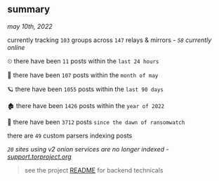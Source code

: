 
## summary
_may 10th, 2022_

currently tracking `103` groups across `147` relays & mirrors - _`58` currently online_

⏲ there have been `11` posts within the `last 24 hours`

🦈 there have been `107` posts within the `month of may`

🪐 there have been `1055` posts within the `last 90 days`

🏚 there have been `1426` posts within the `year of 2022`

🦕 there have been `3712` posts `since the dawn of ransomwatch`

there are `49` custom parsers indexing posts

_`20` sites using v2 onion services are no longer indexed - [support.torproject.org](https://support.torproject.org/onionservices/v2-deprecation/)_

> see the project [README](https://github.com/thetanz/ransomwatch#ransomwatch--) for backend technicals
